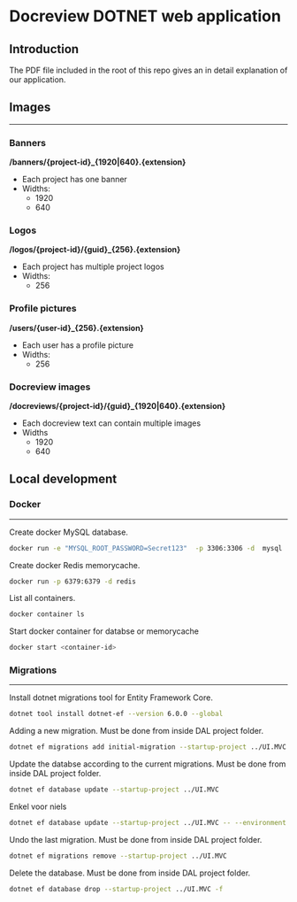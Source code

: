 # Docreview DOTNET web application

## Introduction
The PDF file included in the root of this repo gives an in detail explanation of our application.

## Images

---

### Banners

**/banners/{project-id}\_{1920|640}.{extension}**

- Each project has one banner
- Widths:
  - 1920
  - 640

### Logos

**/logos/{project-id}/{guid}\_{256}.{extension}**

- Each project has multiple project logos
- Widths:
  - 256

### Profile pictures

**/users/{user-id}\_{256}.{extension}**

- Each user has a profile picture
- Widths:
  - 256

### Docreview images

**/docreviews/{project-id}/{guid}\_{1920|640}.{extension}**

- Each docreview text can contain multiple images
- Widths
  - 1920
  - 640

## Local development

### Docker

---

Create docker MySQL database.

```bash
docker run -e "MYSQL_ROOT_PASSWORD=Secret123"  -p 3306:3306 -d  mysql
```

Create docker Redis memorycache.

```bash
docker run -p 6379:6379 -d redis
```

List all containers.

```bash
docker container ls
```

Start docker container for databse or memorycache

```bash
docker start <container-id>
```

### Migrations

---

Install dotnet migrations tool for Entity Framework Core.

```bash
dotnet tool install dotnet-ef --version 6.0.0 --global
```

Adding a new migration. Must be done from inside DAL project folder.

```bash
dotnet ef migrations add initial-migration --startup-project ../UI.MVC
```

Update the databse according to the current migrations. Must be done from inside DAL project folder.

```bash
dotnet ef database update --startup-project ../UI.MVC
```

Enkel voor niels

```bash
dotnet ef database update --startup-project ../UI.MVC -- --environment Development.Niels
```

Undo the last migration. Must be done from inside DAL project folder.

```bash
dotnet ef migrations remove --startup-project ../UI.MVC
```

Delete the database. Must be done from inside DAL project folder.

```bash
dotnet ef database drop --startup-project ../UI.MVC -f
```
